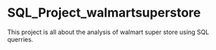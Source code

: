 # SQL_Project_walmartsuperstore
This project is all about the analysis of walmart super store using SQL querries.
